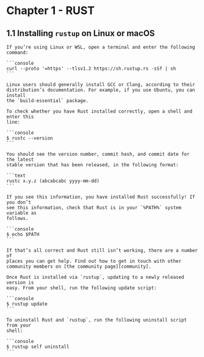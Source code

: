 # Chapter 1 - RUST

## 1.1 Installing `rustup` on Linux or macOS

    If you’re using Linux or WSL, open a terminal and enter the following command:

    ```console
    curl --proto '=https' --tlsv1.2 https://sh.rustup.rs -sSf | sh
    ```

    Linux users should generally install GCC or Clang, according to their
    distribution’s documentation. For example, if you use Ubuntu, you can install
    the `build-essential` package.

    To check whether you have Rust installed correctly, open a shell and enter this
    line:

    ```console
    $ rustc --version
    ```

    You should see the version number, commit hash, and commit date for the latest
    stable version that has been released, in the following format:

    ```text
    rustc x.y.z (abcabcabc yyyy-mm-dd)
    ```

    If you see this information, you have installed Rust successfully! If you don’t
    see this information, check that Rust is in your `%PATH%` system variable as
    follows.

    ```console
    $ echo $PATH
    ```

    If that’s all correct and Rust still isn’t working, there are a number of
    places you can get help. Find out how to get in touch with other community members on [the community page][community].

    Once Rust is installed via `rustup`, updating to a newly released version is
    easy. From your shell, run the following update script:

    ```console
    $ rustup update
    ```

    To uninstall Rust and `rustup`, run the following uninstall script from your
    shell:

    ```console
    $ rustup self uninstall
    ```